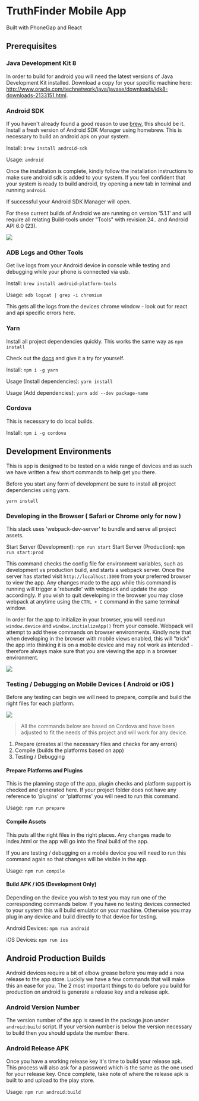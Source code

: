 # TruthFinder Mobile App

Built with PhoneGap and React

## Prerequisites

### Java Development Kit 8
In order to build for android you will need the latest versions of Java Development Kit installed. Download a copy for your specific machine here: http://www.oracle.com/technetwork/java/javase/downloads/jdk8-downloads-2133151.html.

### Android SDK
If you haven't already found a good reason to use [brew](http://brew.sh/), this should be it. Install a fresh version of Android SDK Manager using homebrew. This is necessary to build an android apk on your system.

Install: `brew install android-sdk`

Usage: `android`

Once the installation is complete, kindly follow the installation instructions to make sure android sdk is added to your system. If you feel confident that your system is ready to build android, try opening a new tab in terminal and running `android`.

If successful your Android SDK Manager will open.

For these current builds of Android we are running on version '5.1.1' and will require all relating Build-tools under "Tools" with revision 24.*.* and Android API 6.0 (23).

![](https://dl.dropboxusercontent.com/u/12648103/Screen%20Shot%202016-11-02%20at%205.13.50%20PM.png)

### ADB Logs and Other Tools
Get live logs from your Android device in console while testing and debugging while your phone is connected via usb.

Install: `brew install android-platform-tools`

Usage: `adb logcat | grep -i chromium`

This gets all the logs from the devices chrome window - look out for react and api specific errors here.

### Yarn
Install all project dependencies quickly. This works the same way as `npm install`

Check out the [docs](https://yarnpkg.com/) and give it a try for yourself.

Install: `npm i -g yarn`

Usage (Install dependencies): `yarn install`

Usage (Add dependencies): `yarn add --dev package-name`

### Cordova
This is necessary to do local builds.

Install: `npm i -g cordova`

## Development Environments
This is app is designed to be tested on a wide range of devices and as such we have written a few short commands to help get you there.

Before you start any form of development be sure to install all project dependencies using yarn.

`yarn install`

### Developing in the Browser ( Safari or Chrome only for now )
This stack uses 'webpack-dev-server' to bundle and serve all project assets.

Start Server (Development): `npm run start`
Start Server (Production): `npm run start:prod`

This command checks the config file for environment variables, such as development vs production build, and starts a webpack server. Once the server has started visit `http://localhost:3000` from your preferred browser to view the app. Any changes made to the app while this command is running will trigger a 'rebundle' with webpack and update the app accordingly. If you wish to quit developing in the browser you may close webpack at anytime using the `CTRL + C` command in the same terminal window.

In order for the app to initialize in your browser, you will need run `window.device` and `window.initializeApp()` from your console. Webpack will attempt to add these commands on browser environments. Kindly note that when developing in the browser with mobile views enabled, this will "trick" the app into thinking it is on a mobile device and may not work as intended - therefore always make sure that you are viewing the app in a browser environment.

![](https://dl.dropboxusercontent.com/u/12648103/mac-phone.png)

### Testing / Debugging on Mobile Devices ( Android or iOS )
Before any testing can begin we will need to prepare, compile and build the right files for each platform.

![](https://dl.dropboxusercontent.com/u/12648103/process.png)

> All the commands below are based on Cordova and have been adjusted to fit the needs of this project and will work for any device.

1. Prepare (creates all the necessary files and checks for any errors)
2. Compile (builds the platforms based on app)
3. Testing / Debugging

#### Prepare Platforms and Plugins
This is the planning stage of the app, plugin checks and platform support is checked and generated here. If your project folder does not have any reference to 'plugins' or 'platforms' you will need to run this command.

Usage: `npm run prepare`

#### Compile Assets
This puts all the right files in the right places. Any changes made to index.html or the app will go into the final build of the app.

If you are testing / debugging on a mobile device you will need to run this command again so that changes will be visible in the app.

Usage: `npm run compile`

#### Build APK / iOS (Development Only)
Depending on the device you wish to test you may run one of the corresponding commands below. If you have no testing devices connected to your system this will build emulator on your machine. Otherwise you may plug in any device and build directly to that device for testing.

Android Devices: `npm run android`

iOS Devices: `npm run ios`


## Android Production Builds
Android devices require a bit of elbow grease before you may add a new release to the app store. Luckily we have a few commands that will make this an ease for you. The 2 most important things to do before you build for production on android is generate a release key and a release apk.

### Android Version Number
The version number of the app is saved in the package.json under `android:build` script. If your version number is below the version necessary to build then you should update the number there.

### Android Release APK
Once you have a working release key it's time to build your release apk. This process will also ask for a password which is the same as the one used for your release key. Once complete, take note of where the release apk is built to and upload to the play store.

Usage: `npm run android:build`
